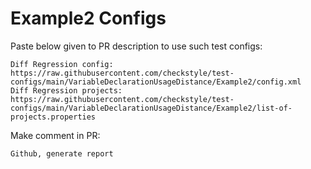 # Example2 Configs
Paste below given to PR description to use such test configs:
```
Diff Regression config: https://raw.githubusercontent.com/checkstyle/test-configs/main/VariableDeclarationUsageDistance/Example2/config.xml
Diff Regression projects: https://raw.githubusercontent.com/checkstyle/test-configs/main/VariableDeclarationUsageDistance/Example2/list-of-projects.properties
```
Make comment in PR:
```
Github, generate report
```
